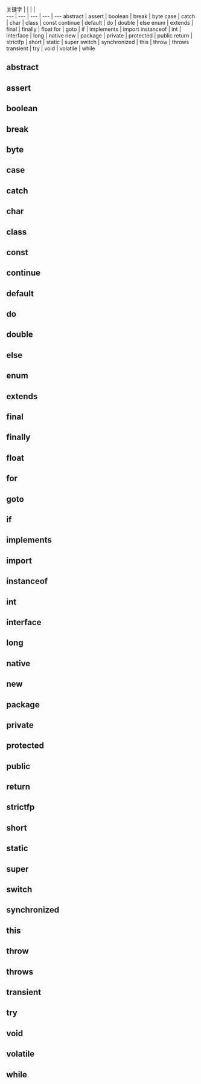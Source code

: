 关键字 |  |  |  |  
--- | --- | --- | --- | --- 
abstract | assert | boolean | break | byte
case | catch | char | class | const
continue | default | do | double | else
enum | extends | final | finally | float
for |	goto | if | implements | import
instanceof | int | interface | long	| native
new	| package |	private |	protected |	public
return | strictfp	 | short |	static |	super
switch | synchronized |	this |	throw |	throws
transient |	try |	void | volatile |	while

## abstract
## assert
## boolean
## break
## byte

## case 
## catch 
## char 
## class 
## const

## continue 
## default 
## do 
## double	 
## else

## enum 
## extends 
## final 
## finally 
## float

## for	
## goto	
## if	
## implements 
## import 

## instanceof 
## int 
## interface 
## long 
## native 

## new	
## package 
## private	
## protected 
## public 

## return	
## strictfp	
## short	
## static	
## super 

## switch	
## synchronized	
## this	
## throw 
## throws

## transient
## try
## void 
## volatile 
## while














































































